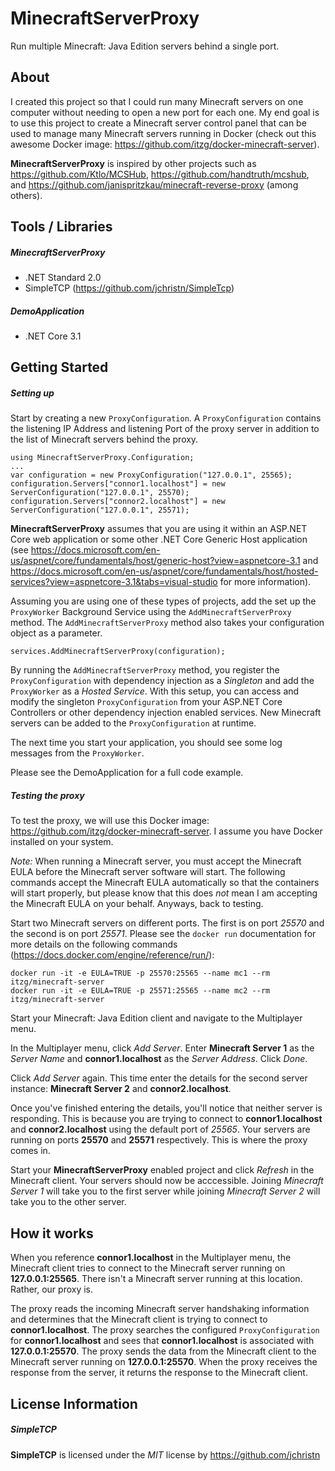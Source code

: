 # MinecraftServerProxy
Run multiple Minecraft: Java Edition servers behind a single port. 

## About

I created this project so that I could run many Minecraft servers on one computer without needing to open a new port for each one. My end goal is to use this project to create a Minecraft server control panel that can be used to manage many Minecraft servers running in Docker (check out this awesome Docker image: https://github.com/itzg/docker-minecraft-server).

**MinecraftServerProxy** is inspired by other projects such as https://github.com/Ktlo/MCSHub, https://github.com/handtruth/mcshub, and https://github.com/janispritzkau/minecraft-reverse-proxy (among others). 

## Tools / Libraries

##### MinecraftServerProxy

* .NET Standard 2.0
* SimpleTCP (https://github.com/jchristn/SimpleTcp)

##### DemoApplication

* .NET Core 3.1

## Getting Started

##### Setting up

Start by creating a new `ProxyConfiguration`. A `ProxyConfiguration` contains the listening IP Address and listening Port of the proxy server in addition to the list of Minecraft servers behind the proxy.

```
using MinecraftServerProxy.Configuration;
...
var configuration = new ProxyConfiguration("127.0.0.1", 25565);
configuration.Servers["connor1.localhost"] = new ServerConfiguration("127.0.0.1", 25570);
configuration.Servers["connor2.localhost"] = new ServerConfiguration("127.0.0.1", 25571);
```

**MinecraftServerProxy** assumes that you are using it within an ASP.NET Core web application or some other .NET Core Generic Host application (see https://docs.microsoft.com/en-us/aspnet/core/fundamentals/host/generic-host?view=aspnetcore-3.1 and https://docs.microsoft.com/en-us/aspnet/core/fundamentals/host/hosted-services?view=aspnetcore-3.1&tabs=visual-studio for more information).

Assuming you are using one of these types of projects, add the set up the `ProxyWorker` Background Service using the `AddMinecraftServerProxy` method. The `AddMinecraftServerProxy` method also takes your configuration object as a parameter.

```
services.AddMinecraftServerProxy(configuration);
```

By running the `AddMinecraftServerProxy` method, you register the `ProxyConfiguration` with dependency injection as a *Singleton* and add the `ProxyWorker` as a *Hosted Service*. With this setup, you can access and modify the singleton `ProxyConfiguration` from your ASP.NET Core Controllers or other dependency injection enabled services. New Minecraft servers can be added to the `ProxyConfiguration` at runtime.

The next time you start your application, you should see some log messages from the `ProxyWorker`. 

Please see the DemoApplication for a full code example. 

##### Testing the proxy

To test the proxy, we will use this Docker image: https://github.com/itzg/docker-minecraft-server. I assume you have Docker installed on your system. 

*Note:* When running a Minecraft server, you must accept the Minecraft EULA before the Minecraft server software will start. The following commands accept the Minecraft EULA automatically so that the containers will start properly, but please know that this does *not* mean I am accepting the Minecraft EULA on your behalf. Anyways, back to testing.

Start two Minecraft servers on different ports. The first is on port *25570* and the second is on port *25571*. Please see the `docker run` documentation for more details on the following commands (https://docs.docker.com/engine/reference/run/):

```
docker run -it -e EULA=TRUE -p 25570:25565 --name mc1 --rm itzg/minecraft-server
docker run -it -e EULA=TRUE -p 25571:25565 --name mc2 --rm itzg/minecraft-server
```

Start your Minecraft: Java Edition client and navigate to the Multiplayer menu.

In the Multiplayer menu, click *Add Server*. Enter **Minecraft Server 1** as the *Server Name* and **connor1.localhost** as the *Server Address*. Click *Done*. 

Click *Add Server* again. This time enter the details for the second server instance: **Minecraft Server 2** and **connor2.localhost**.

Once you've finished entering the details, you'll notice that neither server is responding. This is because you are trying to connect to **connor1.localhost** and **connor2.localhost** using the default port of *25565*. Your servers are running on ports **25570** and **25571** respectively. This is where the proxy comes in.

Start your **MinecraftServerProxy** enabled project and click *Refresh* in the Minecraft client. Your servers should now be acccessible. Joining *Minecraft Server 1* will take you to the first server while joining *Minecraft Server 2* will take you to the other server.

## How it works

When you reference **connor1.localhost** in the Multiplayer menu, the Minecraft client tries to connect to the Minecraft server running on **127.0.0.1:25565**. There isn't a Minecraft server running at this location. Rather, our proxy is. 

The proxy reads the incoming Minecraft server handshaking information and determines that the Minecraft client is trying to connect to **connor1.localhost**. The proxy searches the configured `ProxyConfiguration` for **connor1.localhost** and sees that **connor1.localhost** is associated with **127.0.0.1:25570**. The proxy sends the data from the Minecraft client to the Minecraft server running on **127.0.0.1:25570**. When the proxy receives the response from the server, it returns the response to the Minecraft client. 

## License Information

##### SimpleTCP

**SimpleTCP** is licensed under the *MIT* license by https://github.com/jchristn
